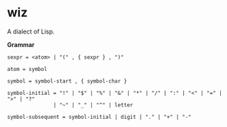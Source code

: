 # wiz

A dialect of Lisp.

**Grammar**

```ebnf
sexpr = <atom> | "(" , { sexpr } , ")"

atom = symbol

symbol = symbol-start , { symbol-char }

symbol-initial = "!" | "$" | "%" | "&" | "*" | "/" | ":" | "<" | "=" | ">" | "?"
               | "~" | "_" | "^" | letter

symbol-subsequent = symbol-initial | digit | "." | "+" | "-"
```
